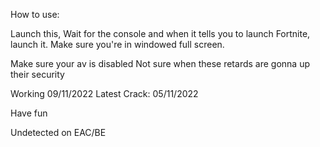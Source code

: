 How to use:

Launch this, Wait for the console and when it tells you to launch Fortnite, launch it.
Make sure you're in windowed full screen.

Make sure your av is disabled
Not sure when these retards are gonna up their security

Working 09/11/2022
Latest Crack: 05/11/2022

Have fun

Undetected on EAC/BE
